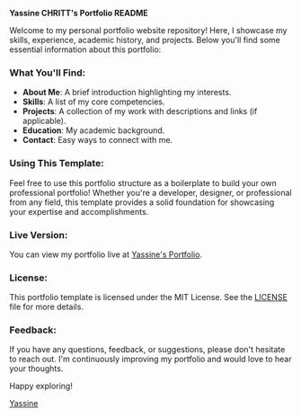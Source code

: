 **Yassine CHRITT's Portfolio README**

Welcome to my personal portfolio website repository! Here, I showcase my skills, experience, academic history, and projects. Below you'll find some essential information about this portfolio:

### What You'll Find:

- **About Me**: A brief introduction highlighting my interests.
- **Skills**: A list of my core competencies.
- **Projects**: A collection of my work with descriptions and links (if applicable).
- **Education**: My academic background.
- **Contact**: Easy ways to connect with me.

### Using This Template:

Feel free to use this portfolio structure as a boilerplate to build your own professional portfolio! Whether you're a developer, designer, or professional from any field, this template provides a solid foundation for showcasing your expertise and accomplishments.

### Live Version:

You can view my portfolio live at [Yassine's Portfolio](https://enissayct.github.io/portfolio/).

### License:

This portfolio template is licensed under the MIT License. See the [LICENSE](LICENSE) file for more details.

### Feedback:

If you have any questions, feedback, or suggestions, please don't hesitate to reach out. I'm continuously improving my portfolio and would love to hear your thoughts.

Happy exploring!

[Yassine](https://enissayct.github.io/portfolio/)
